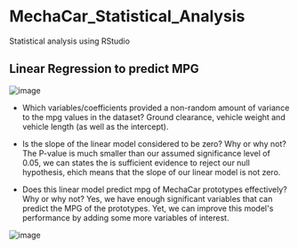 # MechaCar_Statistical_Analysis
Statistical analysis using RStudio
## Linear Regression to predict MPG

![image](https://user-images.githubusercontent.com/104812189/195738934-0a3e9781-ba7b-41d8-bce1-854215bfe8af.png)

- Which variables/coefficients provided a non-random amount of variance to the mpg values in the dataset?
Ground clearance, vehicle weight and vehicle length (as well as the intercept).
- Is the slope of the linear model considered to be zero? Why or why not?
The P-value is much smaller than our assumed significance level of 0.05, we can states the is sufficient evidence to reject our null hypothesis, ehich means that the slope of our linear model is not zero. 

- Does this linear model predict mpg of MechaCar prototypes effectively? Why or why not?
Yes, we have enough significant variables that can predict the MPG of the prototypes. Yet, we can improve this model's performance by adding some more variables of interest. 

![image](https://user-images.githubusercontent.com/104812189/195738731-4e08b85c-7c8d-4730-a0a9-b37cd6fb707a.png)



